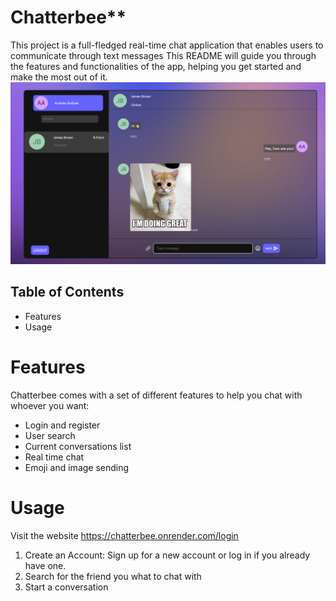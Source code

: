 # Chatterbee**
This project is a full-fledged real-time chat application that enables users to communicate through text messages
This README will guide you through the features and functionalities of the app, helping you get started and make the most out of it.
![Chatterbee image](./frontend/src/assets/chatappSS1.png)
## Table of Contents
- Features
- Usage


# Features
Chatterbee comes with a set of different features to help you chat with whoever you want:

- Login and register
- User search
- Current conversations list
- Real time chat
- Emoji and image sending

# Usage
Visit the website https://chatterbee.onrender.com/login

1. Create an Account: Sign up for a new account or log in if you already have one.
2. Search for the friend you what to chat with
3. Start a conversation

